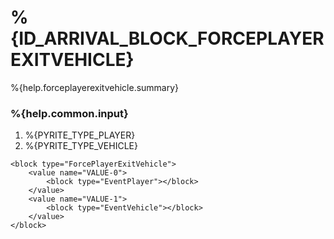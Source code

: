 # %{ID_ARRIVAL_BLOCK_FORCEPLAYEREXITVEHICLE}

%{help.forceplayerexitvehicle.summary}

### %{help.common.input}

1. %{PYRITE_TYPE_PLAYER}
2. %{PYRITE_TYPE_VEHICLE}

```
<block type="ForcePlayerExitVehicle">
    <value name="VALUE-0">
        <block type="EventPlayer"></block>
    </value>
    <value name="VALUE-1">
        <block type="EventVehicle"></block>
    </value>
</block>
```